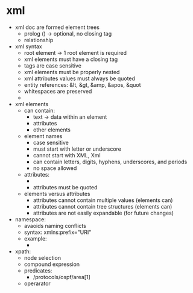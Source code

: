 # xml

- xml doc are formed element trees
  - prolog (<?xml version="1.0" encoding="UTF-8"?>) -> optional, no closing tag
  - relationship
- xml syntax
  - root element -> 1 root element is required
  - xml elements must have a closing tag
  - tags are case sensitive
  - xml elements must be properly nested
  - xml attributes values must always be quoted
  - entity references: &lt, &gt, &amp, &apos, &quot
  - whitespaces are preserved
  - 
- xml elements
  - can contain:
    - text -> data within an element
    - attributes
    - other elements
  - element names 
    - case sensitive
    - must start with letter or underscore
    - cannot start with XML, Xml
    - can contain letters, digits, hyphens, underscores, and periods
    - no space allowed
  - attributes:
    - <person gender="female">
    - attributes must be quoted
  - elements versus attributes
    - attributes cannot contain multiple values (elements can)
    - attributes cannot contain tree structures (elements can)
    - attributes are not easily expandable (for future changes)
- namespace:
  - avaoids naming conflicts
  - syntax: xmlns:prefix="URI"
  - example: 
    - <root xmlns:h="http://www.w3.org/TR/html4/" xmlns:f="https://www.w3schools.com/furniture">
- xpath:
  - node selection
  - compound expression
  - predicates: 
    - /protocols/ospf/area[1]
  - operarator


